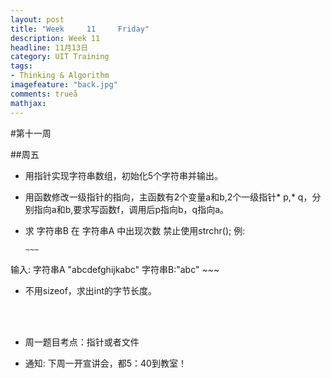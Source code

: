 ```yaml
---
layout: post
title: "Week	 11 	Friday"
description: Week 11
headline: 11月13日
category: UIT Training
tags:  
- Thinking & Algorithm
imagefeature: "back.jpg"
comments: trueå
mathjax: 
---
```


#第十一周

##周五
 

* 用指针实现字符串数组，初始化5个字符串并输出。
  
* 用函数修改一级指针的指向，主函数有2个变量a和b,2个一级指针* p,* q，分别指向a和b,要求写函数f，调用后p指向b，q指向a。
* 求 字符串B 在 字符串A 中出现次数 禁止使用strchr();例:

      ~~~输入:字符串A "abcdefghijkabc"字符串B:"abc"
      ~~~
* 不用sizeof，求出int的字节长度。

<br><br>

* 周一题目考点：指针或者文件

* 通知:	下周一开宣讲会，都5：40到教室！
